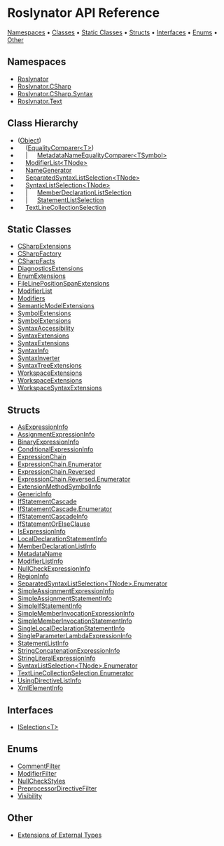 # Roslynator API Reference

[Namespaces](#namespaces) &#x2022; [Classes](#classes) &#x2022; [Static Classes](#static-classes) &#x2022; [Structs](#structs) &#x2022; [Interfaces](#interfaces) &#x2022; [Enums](#enums) &#x2022; [Other](#other)

## Namespaces

* [Roslynator](Roslynator/README.md)
* [Roslynator.CSharp](Roslynator/CSharp/README.md)
* [Roslynator.CSharp.Syntax](Roslynator/CSharp/Syntax/README.md)
* [Roslynator.Text](Roslynator/Text/README.md)

## Class Hierarchy

* \([Object](https://docs.microsoft.com/en-us/dotnet/api/system.object)\)
* &emsp; \([EqualityComparer\<T>](https://docs.microsoft.com/en-us/dotnet/api/system.collections.generic.equalitycomparer-1)\)
* &emsp; \| &emsp; [MetadataNameEqualityComparer\<TSymbol>](Roslynator/MetadataNameEqualityComparer-1/README.md)
* &emsp; [ModifierList\<TNode>](Roslynator/CSharp/ModifierList-1/README.md)
* &emsp; [NameGenerator](Roslynator/NameGenerator/README.md)
* &emsp; [SeparatedSyntaxListSelection\<TNode>](Roslynator/SeparatedSyntaxListSelection-1/README.md)
* &emsp; [SyntaxListSelection\<TNode>](Roslynator/SyntaxListSelection-1/README.md)
* &emsp; \| &emsp; [MemberDeclarationListSelection](Roslynator/CSharp/MemberDeclarationListSelection/README.md)
* &emsp; \| &emsp; [StatementListSelection](Roslynator/CSharp/StatementListSelection/README.md)
* &emsp; [TextLineCollectionSelection](Roslynator/Text/TextLineCollectionSelection/README.md)

## Static Classes

* [CSharpExtensions](Roslynator/CSharp/CSharpExtensions/README.md)
* [CSharpFactory](Roslynator/CSharp/CSharpFactory/README.md)
* [CSharpFacts](Roslynator/CSharp/CSharpFacts/README.md)
* [DiagnosticsExtensions](Roslynator/DiagnosticsExtensions/README.md)
* [EnumExtensions](Roslynator/EnumExtensions/README.md)
* [FileLinePositionSpanExtensions](Roslynator/FileLinePositionSpanExtensions/README.md)
* [ModifierList](Roslynator/CSharp/ModifierList/README.md)
* [Modifiers](Roslynator/CSharp/Modifiers/README.md)
* [SemanticModelExtensions](Roslynator/SemanticModelExtensions/README.md)
* [SymbolExtensions](Roslynator/SymbolExtensions/README.md)
* [SymbolExtensions](Roslynator/CSharp/SymbolExtensions/README.md)
* [SyntaxAccessibility](Roslynator/CSharp/SyntaxAccessibility/README.md)
* [SyntaxExtensions](Roslynator/SyntaxExtensions/README.md)
* [SyntaxExtensions](Roslynator/CSharp/SyntaxExtensions/README.md)
* [SyntaxInfo](Roslynator/CSharp/SyntaxInfo/README.md)
* [SyntaxInverter](Roslynator/CSharp/SyntaxInverter/README.md)
* [SyntaxTreeExtensions](Roslynator/SyntaxTreeExtensions/README.md)
* [WorkspaceExtensions](Roslynator/WorkspaceExtensions/README.md)
* [WorkspaceExtensions](Roslynator/CSharp/WorkspaceExtensions/README.md)
* [WorkspaceSyntaxExtensions](Roslynator/CSharp/WorkspaceSyntaxExtensions/README.md)

## Structs

* [AsExpressionInfo](Roslynator/CSharp/Syntax/AsExpressionInfo/README.md)
* [AssignmentExpressionInfo](Roslynator/CSharp/Syntax/AssignmentExpressionInfo/README.md)
* [BinaryExpressionInfo](Roslynator/CSharp/Syntax/BinaryExpressionInfo/README.md)
* [ConditionalExpressionInfo](Roslynator/CSharp/Syntax/ConditionalExpressionInfo/README.md)
* [ExpressionChain](Roslynator/CSharp/ExpressionChain/README.md)
* [ExpressionChain.Enumerator](Roslynator/CSharp/ExpressionChain/Enumerator/README.md)
* [ExpressionChain.Reversed](Roslynator/CSharp/ExpressionChain/Reversed/README.md)
* [ExpressionChain.Reversed.Enumerator](Roslynator/CSharp/ExpressionChain/Reversed/Enumerator/README.md)
* [ExtensionMethodSymbolInfo](Roslynator/ExtensionMethodSymbolInfo/README.md)
* [GenericInfo](Roslynator/CSharp/Syntax/GenericInfo/README.md)
* [IfStatementCascade](Roslynator/CSharp/IfStatementCascade/README.md)
* [IfStatementCascade.Enumerator](Roslynator/CSharp/IfStatementCascade/Enumerator/README.md)
* [IfStatementCascadeInfo](Roslynator/CSharp/IfStatementCascadeInfo/README.md)
* [IfStatementOrElseClause](Roslynator/CSharp/IfStatementOrElseClause/README.md)
* [IsExpressionInfo](Roslynator/CSharp/Syntax/IsExpressionInfo/README.md)
* [LocalDeclarationStatementInfo](Roslynator/CSharp/Syntax/LocalDeclarationStatementInfo/README.md)
* [MemberDeclarationListInfo](Roslynator/CSharp/Syntax/MemberDeclarationListInfo/README.md)
* [MetadataName](Roslynator/MetadataName/README.md)
* [ModifierListInfo](Roslynator/CSharp/Syntax/ModifierListInfo/README.md)
* [NullCheckExpressionInfo](Roslynator/CSharp/Syntax/NullCheckExpressionInfo/README.md)
* [RegionInfo](Roslynator/CSharp/Syntax/RegionInfo/README.md)
* [SeparatedSyntaxListSelection\<TNode>.Enumerator](Roslynator/SeparatedSyntaxListSelection-1/Enumerator/README.md)
* [SimpleAssignmentExpressionInfo](Roslynator/CSharp/Syntax/SimpleAssignmentExpressionInfo/README.md)
* [SimpleAssignmentStatementInfo](Roslynator/CSharp/Syntax/SimpleAssignmentStatementInfo/README.md)
* [SimpleIfStatementInfo](Roslynator/CSharp/Syntax/SimpleIfStatementInfo/README.md)
* [SimpleMemberInvocationExpressionInfo](Roslynator/CSharp/Syntax/SimpleMemberInvocationExpressionInfo/README.md)
* [SimpleMemberInvocationStatementInfo](Roslynator/CSharp/Syntax/SimpleMemberInvocationStatementInfo/README.md)
* [SingleLocalDeclarationStatementInfo](Roslynator/CSharp/Syntax/SingleLocalDeclarationStatementInfo/README.md)
* [SingleParameterLambdaExpressionInfo](Roslynator/CSharp/Syntax/SingleParameterLambdaExpressionInfo/README.md)
* [StatementListInfo](Roslynator/CSharp/Syntax/StatementListInfo/README.md)
* [StringConcatenationExpressionInfo](Roslynator/CSharp/Syntax/StringConcatenationExpressionInfo/README.md)
* [StringLiteralExpressionInfo](Roslynator/CSharp/Syntax/StringLiteralExpressionInfo/README.md)
* [SyntaxListSelection\<TNode>.Enumerator](Roslynator/SyntaxListSelection-1/Enumerator/README.md)
* [TextLineCollectionSelection.Enumerator](Roslynator/Text/TextLineCollectionSelection/Enumerator/README.md)
* [UsingDirectiveListInfo](Roslynator/CSharp/Syntax/UsingDirectiveListInfo/README.md)
* [XmlElementInfo](Roslynator/CSharp/Syntax/XmlElementInfo/README.md)

## Interfaces

* [ISelection\<T>](Roslynator/ISelection-1/README.md)

## Enums

* [CommentFilter](Roslynator/CSharp/CommentFilter/README.md)
* [ModifierFilter](Roslynator/CSharp/ModifierFilter/README.md)
* [NullCheckStyles](Roslynator/CSharp/NullCheckStyles/README.md)
* [PreprocessorDirectiveFilter](Roslynator/CSharp/PreprocessorDirectiveFilter/README.md)
* [Visibility](Roslynator/Visibility/README.md)

## Other

* [Extensions of External Types](_Extensions.md)
